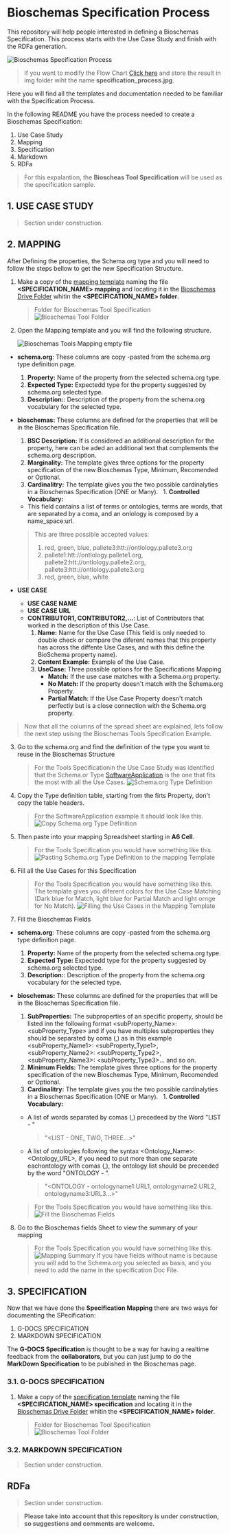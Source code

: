 # Bioschemas Specification Process
This repository will help people interested in defining a Bioschemas Specification. This process starts with the Use Case Study and finish with the RDFa generation.

![Bioschemas Specification Process](../master/docs/img/specification_process.jpg)
> If you want to modify the Flow Chart [Click here](https://drive.google.com/file/d/0B9lW_BhBep0Tay1XTndCaV9GSnc/view?usp=sharing) and store the result in img folder wiht the name **specification_process.jpg**.

Here you will find all the templates and documentation needed to be familiar with the Specification Process.

In the following README you have the process needed to create a Bioschemas Specification:
1. Use Case Study
1. Mapping
1. Specification
1. Markdown
1. RDFa

> For this expalantion, the **Bioscheas Tool Specification** will be used as the specification sample.

## 1. USE CASE STUDY
> Section under construction.

## 2. MAPPING

After Defining the properties, the Schema.org type and you will need to follow the steps bellow to get the new Specification Structure.

1. Make a copy of the [mapping template](https://drive.google.com/open?id=0Bw_p-HKWUjHoQ2RkUUthWVd3RG8) naming the file **<SPECIFICATION_NAME> mapping** and locating it in the [Bioschemas Drive Folder](https://drive.google.com/open?id=0Bw_p-HKWUjHoNThZOWNKbGhOODg) whitin the **<SPECIFICATION_NAME> folder**.
      > Folder for Bioschemas Tool Specification
      ![Bioschemas Tool Folder](../master/docs/img/specification_folder.png)

2. Open the Mapping template and you will find the following structure.

    ![Bioschemas Tools Mapping empty file](../master/docs/img/mapping_empty_file.png)

  + **schema.org**: These columns are copy -pasted from the schema.org type definition page.
    1. **Property:** Name of the property from the selected schema.org type.
    1. **Expected Type:** Expectedd type for the property suggested by schema.org selected type.
    1. **Description:**: Description of the property from the schema.org vocabulary for the selected type.
  + **bioschemas:** These columns are defined for the properties that will be in the Bioschemas Specification file.
    1. **BSC Description:** If is considered an additional description for the property, here can be aded an additional text that complements the schema.org description.
    1. **Marginality:** The template gives three options for the property specification of the new Bioschemas Type, Minimum, Recomended or Optional. 
    1. **Cardinalitry:**	The template gives you the two possible cardinalyties in a Bioschemas Specification (ONE or Many).
    1. **Controlled Vocabulary:** 
      + This field contains a list of terms or ontologies, terms are words, that are separated by a coma, and an onlology is composed by a name_space:url.
      > This are three possible accepted values:
      > 1. red, green, blue, pallete3:htt://ontlology.pallete3.org
      > 1. pallete1:htt://ontlology.pallete1.org, pallete2:htt://ontlology.pallete2.org, pallete3:htt://ontlology.pallete3.org
      > 1. red, green, blue, white
   
  + **USE CASE**
    - **USE CASE NAME**
    - **USE CASE URL**
    - **CONTRIBUTOR1, CONTRIBUTOR2,...**: List of Contributors that worked in the description of this Use Case.
      1. **Name:** Name for the Use Case (This field is only needed to double check or compare the diferent names that this property has across the diffente Use Cases, and with this define the BioSchema property name).
      1. **Content Example:** Example of the Use Case.
      1. **UseCase:** Three possible options for the Specifications Mapping 
          - **Match:** If the use case matches with a Schema.org property.
          - **No Match:** If the property doesn't match with the Schema.org Property.
          - **Partial Match**: If the Use Case Property doesn't match perfectly but is a close connection with the Schema.org property.
          
> Now that all the columns of the spread sheet are explained, lets follow the next step usisng the Bioschemas Tools Specification Example.

3. Go to the schema.org and find the definition of the type you want to reuse in the Bioschemas Structure

      > For the Tools Specificationin the Use Case Study was identified that the Schema.or Type [SoftwareApplication](http://schema.org/SoftwareApplication) is the one that fits the most with all the Use Cases.
      ![Schema.org Type Definition](../master/docs/img/schema_org_type.png)

4. Copy the Type definition table, starting from the firts Property, don't copy the table headers.

    > For the SoftwareApplication example it should look like this.
    ![Copy Schema.org Type Definition](../master/docs/img/schema_org_type_copy.png)

5. Then paste into your mapping Spreadsheet starting in **A6 Cell**.

    >  For the Tools Specification you would have something like this.
    ![Pasting Schema.org Type Definition to the mapping Template](../master/docs/img/schema_org_paste_template.png)


6. Fill all the Use Cases for this Specification

    >  For the Tools Specification you would have something like this. The template gives you diferent colors for the Use Case Matching (Dark blue for Match, light blue for Partial Match and light ornge for No Match).
    ![Filling the Use Cases in the Mapping Template](../master/docs/img/fill_mapping_template_UC.png)

7. Fill the Bioschemas Fields
  + **schema.org**: These columns are copy -pasted from the schema.org type definition page.
    1. **Property:** Name of the property from the selected schema.org type.
    1. **Expected Type:** Expectedd type for the property suggested by schema.org selected type.
    1. **Description:**: Description of the property from the schema.org vocabulary for the selected type.
  + **bioschemas:** These columns are defined for the properties that will be in the Bioschemas Specification file.
    1. **SubProperties:** The subproperties of an specific property, should be listed inn the following format <subProperty_Name>: <subProperty_Type> and if you have multiples subproperties they should be separated by coma (,) as in this example  <subProperty_Name1>: <subProperty_Type1>, <subProperty_Name2>: <subProperty_Type2>, <subProperty_Name3>: <subProperty_Type3>... and so on.
    1. **Minimum Fields:** The template gives three options for the property specification of the new Bioschemas Type, Minimum, Recomended or Optional. 
    1. **Cardinalitry:**	The template gives you the two possible cardinalyties in a Bioschemas Specification (ONE or Many).
    1. **Controlled Vocabulary:** 
      + A list of words separated by comas (,) precedeed by the Word "LIST - " 
        > "<LIST - ONE, TWO, THREE...>"
  
      + A list of ontologies following the syntax <Ontology_Name>:<Ontology_URL>, if you need to put more than one separate eachontology with comas (,), the ontology list should be preceeded by the word "ONTOLOGY - ".
        > "<ONTOLOGY - ontologyname1:URL1, ontologyname2:URL2, ontologyname3:URL3...>"

    >  For the Tools Specification you would have something like this.
    ![Fill the Bioschemas Fields](../master/docs/img/bioschemas_mapping.png)

8. Go to the Bioschemas fields Sheet to view the summary of your mapping
      > For the Tools Specification you would have something like this.
      ![Mapping Summary](../master/docs/img/mapping_summary.png)
      > If you have fields without name is because you will add to the Schema.org you selected as basis, and you need to add the name in the specification Doc File.

## 3. SPECIFICATION
Now that we have done the **Specification Mapping** there are two ways for documenting the SPecification:

   1. G-DOCS SPECIFICATION
   1. MARKDOWN SPECIFICATION
      
The **G-DOCS Specification** is thought to be a way for having a realtime feedback from the **collaborators**, but you can just jump to do the **MarkDown Specification** to be published in the Bioschemas page.

### 3.1. G-DOCS SPECIFICATION

   1. Make a copy of the [specification template](https://drive.google.com/open?id=0Bw_p-HKWUjHoQ2RkUUthWVd3RG8) naming the file **<SPECIFICATION_NAME> specification** and locating it in the [Bioschemas Drive Folder](https://drive.google.com/open?id=0Bw_p-HKWUjHoNThZOWNKbGhOODg) whitin the **<SPECIFICATION_NAME> folder**.
      > Folder for Bioschemas Tool Specification
      ![Bioschemas Tool Folder](../master/docs/img/specification_folder.png)

### 3.2. MARKDOWN SPECIFICATION

> Section under construction.

## RDFa

> Section under construction.

> **Please take into account that this repository is under construction, so suggestions and comments are welcome.**